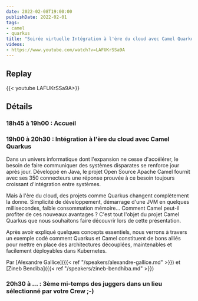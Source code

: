 ```yaml
---
date: 2022-02-08T19:00:00
publishDate: 2022-02-01
tags:
- camel
- quarkus
title: "Soirée virtuelle Intégration à l'ère du cloud avec Camel Quarkus"
videos: 
- https://www.youtube.com/watch?v=LAFUKrSSa9A
---
```


## Replay

{{< youtube LAFUKrSSa9A>}}

## Détails

### 18h45 à 19h00 : Accueil

### 19h00 à 20h30 : Intégration à l'ère du cloud avec Camel Quarkus

Dans un univers informatique dont l'expansion ne cesse d'accélérer, le besoin de faire communiquer des systèmes disparates se renforce jour après jour.
Développé en Java, le projet Open Source Apache Camel fournit avec ses 350 connecteurs une réponse prouvée à ce besoin toujours croissant d'intégration entre systèmes.

Mais à l'ère du cloud, des projets comme Quarkus changent complètement la donne.
Simplicité de développement, démarrage d'une JVM en quelques millisecondes, faible consommation mémoire…
Comment Camel peut-il profiter de ces nouveaux avantages ? C'est tout l'objet du projet Camel Quarkus que nous souhaitons faire découvrir lors de cette présentation.

Après avoir expliqué quelques concepts essentiels, nous verrons à travers un exemple codé comment Quarkus et Camel constituent de bons alliés pour mettre en place des architectures découplées, maintenables et facilement déployables dans Kubernetes.

Par [Alexandre Gallice]({{< ref "/speakers/alexandre-gallice.md" >}}) et [Zineb Bendiba]({{< ref "/speakers/zineb-bendhiba.md" >}})

### 20h30 à ... : 3ème mi-temps des juggers dans un lieu sélectionné par votre Crew ;-)
